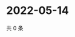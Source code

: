 # 2022-05-14

共 0 条

<!-- BEGIN WEIBO -->
<!-- 最后更新时间 Sat May 14 2022 23:13:53 GMT+0800 (China Standard Time) -->

<!-- END WEIBO -->
